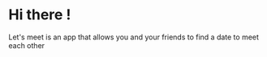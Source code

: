 # Hi there !

Let's meet is an app that allows you and your friends to find a date to meet each other

